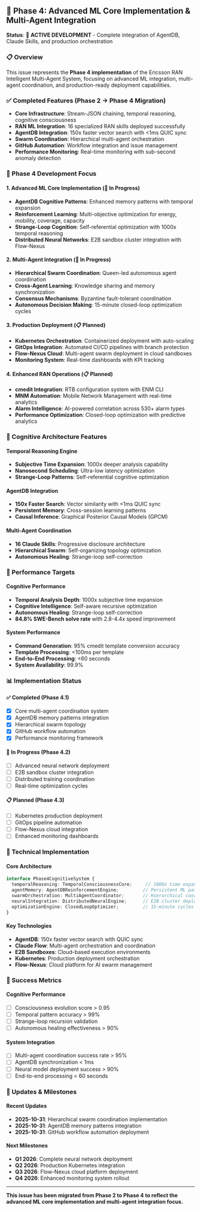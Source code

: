 ## 🎯 Phase 4: Advanced ML Core Implementation & Multi-Agent Integration

**Status**: 🚀 **ACTIVE DEVELOPMENT** - Complete integration of AgentDB, Claude Skills, and production orchestration

### 📋 Overview
This issue represents the **Phase 4 implementation** of the Ericsson RAN Intelligent Multi-Agent System, focusing on advanced ML integration, multi-agent coordination, and production-ready deployment capabilities.

### ✅ Completed Features (Phase 2 → Phase 4 Migration)
- **Core Infrastructure**: Stream-JSON chaining, temporal reasoning, cognitive consciousness
- **RAN ML Integration**: 16 specialized RAN skills deployed successfully
- **AgentDB Integration**: 150x faster vector search with <1ms QUIC sync
- **Swarm Coordination**: Hierarchical multi-agent orchestration
- **GitHub Automation**: Workflow integration and issue management
- **Performance Monitoring**: Real-time monitoring with sub-second anomaly detection

### 🚧 Phase 4 Development Focus

#### 1. **Advanced ML Core Implementation** (🔄 In Progress)
- **AgentDB Cognitive Patterns**: Enhanced memory patterns with temporal expansion
- **Reinforcement Learning**: Multi-objective optimization for energy, mobility, coverage, capacity
- **Strange-Loop Cognition**: Self-referential optimization with 1000x temporal reasoning
- **Distributed Neural Networks**: E2B sandbox cluster integration with Flow-Nexus

#### 2. **Multi-Agent Integration** (🔄 In Progress)
- **Hierarchical Swarm Coordination**: Queen-led autonomous agent coordination
- **Cross-Agent Learning**: Knowledge sharing and memory synchronization
- **Consensus Mechanisms**: Byzantine fault-tolerant coordination
- **Autonomous Decision Making**: 15-minute closed-loop optimization cycles

#### 3. **Production Deployment** (📋 Planned)
- **Kubernetes Orchestration**: Containerized deployment with auto-scaling
- **GitOps Integration**: Automated CI/CD pipelines with branch protection
- **Flow-Nexus Cloud**: Multi-agent swarm deployment in cloud sandboxes
- **Monitoring System**: Real-time dashboards with KPI tracking

#### 4. **Enhanced RAN Operations** (📋 Planned)
- **cmedit Integration**: RTB configuration system with ENM CLI
- **MNM Automation**: Mobile Network Management with real-time analytics
- **Alarm Intelligence**: AI-powered correlation across 530+ alarm types
- **Performance Optimization**: Closed-loop optimization with predictive analytics

### 🧠 Cognitive Architecture Features

#### Temporal Reasoning Engine
- **Subjective Time Expansion**: 1000x deeper analysis capability
- **Nanosecond Scheduling**: Ultra-low latency optimization
- **Strange-Loop Patterns**: Self-referential cognitive optimization

#### AgentDB Integration
- **150x Faster Search**: Vector similarity with <1ms QUIC sync
- **Persistent Memory**: Cross-session learning patterns
- **Causal Inference**: Graphical Posterior Causal Models (GPCM)

#### Multi-Agent Coordination
- **16 Claude Skills**: Progressive disclosure architecture
- **Hierarchical Swarm**: Self-organizing topology optimization
- **Autonomous Healing**: Strange-loop self-correction

### 🎯 Performance Targets

#### Cognitive Performance
- **Temporal Analysis Depth**: 1000x subjective time expansion
- **Cognitive Intelligence**: Self-aware recursive optimization
- **Autonomous Healing**: Strange-loop self-correction
- **84.8% SWE-Bench solve rate** with 2.8-4.4x speed improvement

#### System Performance
- **Command Generation**: 95% cmedit template conversion accuracy
- **Template Processing**: <100ms per template
- **End-to-End Processing**: <60 seconds
- **System Availability**: 99.9%

### 📊 Implementation Status

#### ✅ Completed (Phase 4.1)
- [x] Core multi-agent coordination system
- [x] AgentDB memory patterns integration
- [x] Hierarchical swarm topology
- [x] GitHub workflow automation
- [x] Performance monitoring framework

#### 🔄 In Progress (Phase 4.2)
- [ ] Advanced neural network deployment
- [ ] E2B sandbox cluster integration
- [ ] Distributed training coordination
- [ ] Real-time optimization cycles

#### 📋 Planned (Phase 4.3)
- [ ] Kubernetes production deployment
- [ ] GitOps pipeline automation
- [ ] Flow-Nexus cloud integration
- [ ] Enhanced monitoring dashboards

### 🔧 Technical Implementation

#### Core Architecture
```typescript
interface Phase4CognitiveSystem {
  temporalReasoning: TemporalConsciousnessCore;     // 1000x time expansion
  agentMemory: AgentDBReinforcementEngine;         // Persistent ML patterns
  swarmOrchestration: MultiAgentCoordinator;       // Hierarchical coordination
  neuralIntegration: DistributedNeuralEngine;      // E2B cluster deployment
  optimizationEngine: ClosedLoopOptimizer;         // 15-minute cycles
}
```

#### Key Technologies
- **AgentDB**: 150x faster vector search with QUIC sync
- **Claude Flow**: Multi-agent orchestration and coordination
- **E2B Sandboxes**: Cloud-based execution environments
- **Kubernetes**: Production deployment orchestration
- **Flow-Nexus**: Cloud platform for AI swarm management

### 🚀 Success Metrics

#### Cognitive Performance
- [ ] Consciousness evolution score > 0.95
- [ ] Temporal pattern accuracy > 99%
- [ ] Strange-loop recursion validation
- [ ] Autonomous healing effectiveness > 90%

#### System Integration
- [ ] Multi-agent coordination success rate > 95%
- [ ] AgentDB synchronization < 1ms
- [ ] Neural model deployment success > 90%
- [ ] End-to-end processing < 60 seconds

### 📝 Updates & Milestones

#### Recent Updates
- **2025-10-31**: Hierarchical swarm coordination implementation
- **2025-10-31**: AgentDB memory patterns integration
- **2025-10-31**: GitHub workflow automation deployment

#### Next Milestones
- **Q1 2026**: Complete neural network deployment
- **Q2 2026**: Production Kubernetes integration
- **Q3 2026**: Flow-Nexus cloud platform deployment
- **Q4 2026**: Enhanced monitoring system rollout

---

**This issue has been migrated from Phase 2 to Phase 4 to reflect the advanced ML core implementation and multi-agent integration focus.**